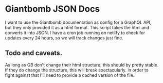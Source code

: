 # Giantbomb JSON Docs

I want to use the Giantbomb documentation as config for a GraphQL API, but they only provided it as a html format.
This script takes the html and converts it into JSON. I have a cron job running on netlify to check for updates every
24 hours, so we will track changes just fine.

## Todo and caveats.

As long as GB don't change their html structure, this should by pretty stable. If they do change the structure,
this will break spectacularly. In order to fight against that I'll need to provide a cached version of the file.
